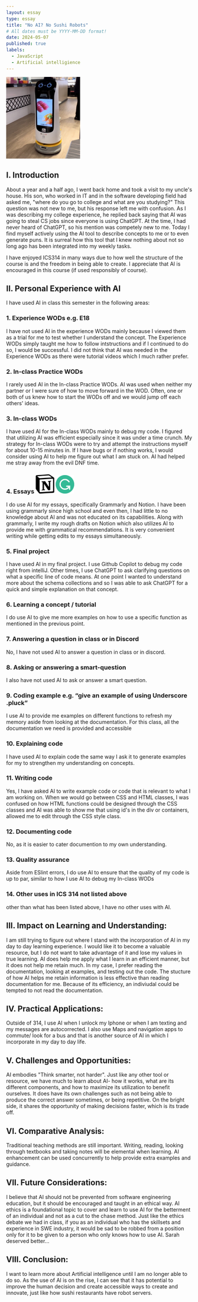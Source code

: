 ```yaml
---
layout: essay
type: essay
title: "No AI? No Sushi Robots"
# All dates must be YYYY-MM-DD format!
date: 2024-05-07
published: true
labels:
  - JavaScript
  - Artificial intelligience
---
```

<img width="200px" src="../img/sushi robot.jpeg">

## I. Introduction 
About a year and a half ago, I went back home and took a visit to my uncle's house. His son, who worked in IT and in the software developing field had asked me, "where do you go to college and what are you studying?" This question was not new to me, but his response left me with confusion. As I was describing my college experience, he replied back saying that AI was going to steal CS jobs since everyone is using ChatGPT. At the time, I had never heard of ChatGPT, so his mention was competely new to me. Today I find myself actively using the AI tool to describe concepts to me or to even generate puns. It is surreal how this tool that I knew nothing about not so long ago has been integrated into my weekly tasks.

I have enjoyed ICS314 in many ways due to how well the structure of the course is and the freedom in being able to create. I appreciate that AI is encouraged in this course (if used responsibly of course).

## II. Personal Experience with AI
I have used AI in class this semester in the following areas:

### 1. Experience WODs e.g. E18

I have not used AI in the experience WODs mainly because I viewed them as a trial for me to test whether I understand the concept. The Experience WODs simply taught me how to follow intstructions and if I continued to do so, I would be successful. I did not think that AI was needed in the Experience WODs as there were tutorial videos which I much rather prefer.

### 2. In-class Practice WODs

I rarely used AI in the In-class Practice WODs. AI was used when neither my partner or I were sure of how to move forward in the WOD. Often, one or both of us knew how to start the WODs off and we would jump off each others' ideas.

### 3. In-class WODs

I have used AI for the In-class WODs mainly to debug my code. I figured that utilizing AI was efficient especially since it was under a time crunch. My strategy for In-class WODs were to try and attempt the instructions myself for about 10-15 minutes in. If I have bugs or if nothing works, I would consider using AI to help me figure out what I am stuck on. AI had helped me stray away from the evil DNF time.

### 4. Essays <img width="50px" class="rounded float-start pe-4" src="../img/notion.png"> <img width="50px" class="rounded float-start pe-4" src="../img/grammarly1.png">

I do use AI for my essays, specifically Grammarly and Notion. I have been using grammarly since high school and even then, I had little to no knowledge about AI and was not educated on its capabilities. Along with grammarly, I write my rough drafts on Notion which also utilizes AI to provide me with grammatical recommendations. It is very convenient writing while getting edits to my essays simultaneously.

### 5. Final project

I have used AI in my final project. I use Github Copilot to debug my code right from intelliJ. Other times, I use ChatGPT to ask clarifying questions on what a specific line of code means. At one point I wanted to understand more about the schema collections and so I was able to ask ChatGPT for a quick and simple explanation on that concept.

### 6. Learning a concept / tutorial

I do use AI to give me more examples on how to use a specific function as mentioned in the previous point. 

### 7. Answering a question in class or in Discord

No, I have not used AI to answer a question in class or in discord.

### 8. Asking or answering a smart-question

I also have not used AI to ask or answer a smart question.

### 9. Coding example e.g. “give an example of using Underscore .pluck”

I use AI to provide me examples on different functions to refresh my memory aside from looking at the documentation. For this class, all the documentation we need is provided and accessible 

### 10. Explaining code
I have used AI to explain code the same way I ask it to generate examples for my to strengthen my understanding on concepts.
 
### 11. Writing code

Yes, I have asked AI to write example code or code that is relevant to what I am working on. When we would go between CSS and HTML classes, I was confused on how HTML functions could be designed through the CSS classes and AI was able to show me that using id's in the div or containers, allowed me to edit through the CSS style class.

### 12. Documenting code

No, as it is easier to cater documention to my own understanding. 

### 13. Quality assurance

Aside from ESlint errors, I do use AI to ensure that the quality of my code is up to par, similar to how I use AI to debug my In-class WODs

### 14. Other uses in ICS 314 not listed above

other than what has been listed above, I have no other uses with AI.


## III. Impact on Learning and Understanding:
I am still trying to figure out where I stand with the incorporation of AI in my day to day learning experience. I would like it to become a valuable resource, but I do not want to take advantage of it and lose my values in true learning. AI does help me apply what I learn in an efficient manner, but it does not help me retain much. In my case, I prefer reading the documentation, looking at examples, and testing out the code. The stucture of how AI helps me retain information is less effective than reading documentation for me. Because of its efficiency, an indiviudal could be tempted to not read the documentation. 

## IV. Practical Applications:
Outside of 314, I use AI when I unlock my Iphone or when I am texting and my messages are autocorrected. I also use Maps and navigation apps to commute/ look for a bus and that is another source of AI in which I incorporate in my day to day life.

## V. Challenges and Opportunities:
AI embodies "Think smarter, not harder". Just like any other tool or resource, we have much to learn about AI- how it works, what are its different components, and how to maximize its utilization to benefit ourselves. It does have its own challenges such as not being able to produce the correct answer sometimes, or being repetitive. On the bright side, it shares the opportunity of making decisions faster, which is its trade off.

## VI. Comparative Analysis:
Traditional teaching methods are still important. Writing, reading, looking through textbooks and taking notes will be elemental when learning. AI enhancement can be used concurrently to help provide extra examples and guidance. 

## VII. Future Considerations:
I believe that AI should not be prevented from software engineering education, but it should be encouraged and taught in an ethical way. AI ethics is a foundational topic to cover and learn to use AI for the betterment of an individual and not as a cut to the chase method. Just like the ethics debate we had in class, if you as an individual who has the skillsets and experience in SWE industry, it would be sad to be robbed from a position only for it to be given to a person who only knows how to use AI. Sarah deserved better...

## VIII. Conclusion:
I want to learn more about Artificial intelligence until I am no longer able to do so. As the use of AI is on the rise, I can see that it has potential to improve the human decision and create accessible ways to create and innovate, just like how sushi restaurants have robot servers.
